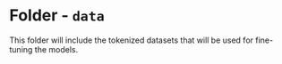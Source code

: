 # Folder - `data`

This folder will include the tokenized datasets that will be used for fine-tuning the models.
